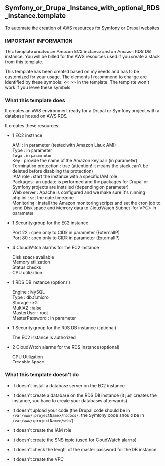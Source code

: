 ## Symfony_or_Drupal_Instance_with_optional_RDS_instance.template

To automate the creation of AWS resources for Symfony or Drupal websites

### IMPORTANT INFORMATION

This template creates an Amazon EC2 instance and an Amazon RDS DB instance. You will be billed for the AWS resources used if you create a stack from this template.

This template has been created based on my needs and has to be customized for your usage. 
The elements I recommend to change are identified by these symbols: << >> in the template.
The template won't work if you leave these symbols.  

### What this template does

It creates an AWS environment ready for a Drupal or Symfony project with a database hosted on AWS RDS.  

It creates these resources: 

- 1 EC2 instance

   AMI : in parameter (tested with Amazon Linux AMI)  
   Type : in parameter  
   Tags : in parameter  
   Key : provide the name of the Amazon key pair (in parameter)  
   Termination protection : true (attention! it means the stack can't be deleted before disabling the protection)  
   IAM role : start the instance with a specific IAM role  
   Packages : an update is performed and the packages for Drupal or Symfony projects are installed (depending on parameter)   
   Web server : Apache is configured and we make sure it's running  
   php.ini : set the date.timezone  
   Monitoring : install the Amazon monitoring scripts and set the cron job to send Disk space and Memory data to CloudWatch
   Subnet (for VPC): in parameter

- 1 Security group for the EC2 instance

   Port 22 : open only to CIDR in parameter (ExternalIP)  
   Port 80 : open only to CIDR in parameter (ExternalIP)

- 4 CloudWatch alarms for the EC2 instance

	Disk space available  
	Memory utilization  
	Status checks  
	CPU utilization

- 1 RDS DB instance (optional)

   Engine : MySQL  
   Type : db.t1.micro  
   Storage : 5G  
   MultiAZ : false  
   MasterUser : root  
   MasterPassword : in parameter

- 1 Security group for the RDS DB instance (optional)

   The EC2 instance is authorized  

- 2 CloudWatch alarms for the RDS instance (optional)

   CPU Utilization  
   Freeable Space


### What this template doesn't do

- It doesn't install a database server on the EC2 instance 

- It doesn't create a database on the RDS DB instance (it just creates the instance, you have to create your databases afterwards)

- It doesn't upload your code (the Drupal code should be in `/var/www/<projectName>/htdocs/`, the Symfony code should be in `/var/www/<projectName>/web/`)

- It doesn't create the IAM role

- It doesn't create the SNS topic (used for CloudWatch alarms)

- It doesn't check the length of the master password for the DB instance

- It doesn't create the VPC


